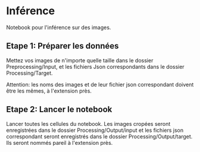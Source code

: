 # Inférence
Notebook pour l'inférence sur des images.

## Etape 1: Préparer les données
Mettez vos images de n'importe quelle taille dans le dossier Preprocessing/Input, et les fichiers Json correspondants dans le dossier Processing/Target.

Attention: les noms des images et de leur fichier json correspondant doivent être les mêmes, à l'extension près.

## Etape 2: Lancer le notebook
Lancer toutes les cellules du notebook. Les images cropées seront enregistrées dans le dossier Processing/Output/input et les fichiers json correspondant seront enregistrés dans le dossier Processing/Output/target. Ils seront nommés pareil à l'extension près.
